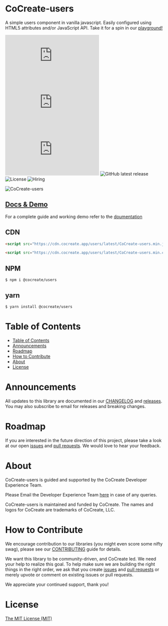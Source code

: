 # CoCreate-users

A simple users component in vanilla javascript. Easily configured using HTML5 attributes and/or JavaScript API. Take it for a spin in our [playground!](https://cocreate.app/docs/users)

![minified](https://img.badgesize.io/https://cdn.cocreate.app/users/latest/CoCreate-users.min.js?style=flat-square&label=minified&color=orange)
![gzip](https://img.badgesize.io/https://cdn.cocreate.app/users/latest/CoCreate-users.min.js?compression=gzip&style=flat-square&label=gzip&color=yellow)
![brotli](https://img.badgesize.io/https://cdn.cocreate.app/users/latest/CoCreate-users.min.js?compression=brotli&style=flat-square&label=brotli)
![GitHub latest release](https://img.shields.io/github/v/release/CoCreate-app/CoCreate-users?style=flat-square)
![License](https://img.shields.io/github/license/CoCreate-app/CoCreate-users?style=flat-square)
![Hiring](https://img.shields.io/static/v1?style=flat-square&label=&message=Hiring&color=blueviolet)

![CoCreate-users](https://cdn.cocreate.app/docs/CoCreate-users.gif)

## [Docs & Demo](https://cocreate.app/docs/users)

For a complete guide and working demo refer to the [doumentation](https://cocreate.app/docs/users)

## CDN

```html
<script src="https://cdn.cocreate.app/users/latest/CoCreate-users.min.js"></script>
```

```html
<script src="https://cdn.cocreate.app/users/latest/CoCreate-users.min.css"></script>
```

## NPM

```shell
$ npm i @cocreate/users
```

## yarn

```shell
$ yarn install @cocreate/users
```

# Table of Contents

- [Table of Contents](#table-of-contents)
- [Announcements](#announcements)
- [Roadmap](#roadmap)
- [How to Contribute](#how-to-contribute)
- [About](#about)
- [License](#license)

<a name="announcements"></a>

# Announcements

All updates to this library are documented in our [CHANGELOG](https://github.com/CoCreate-app/CoCreate-users/blob/master/CHANGELOG.md) and [releases](https://github.com/CoCreate-app/CoCreate-users/releases). You may also subscribe to email for releases and breaking changes.

<a name="roadmap"></a>

# Roadmap

If you are interested in the future direction of this project, please take a look at our open [issues](https://github.com/CoCreate-app/CoCreate-users/issues) and [pull requests](https://github.com/CoCreate-app/CoCreate-users/pulls). We would love to hear your feedback.

<a name="about"></a>

# About

CoCreate-users is guided and supported by the CoCreate Developer Experience Team.

Please Email the Developer Experience Team [here](mailto:develop@cocreate.app) in case of any queries.

CoCreate-users is maintained and funded by CoCreate. The names and logos for CoCreate are trademarks of CoCreate, LLC.

<a name="contribute"></a>

# How to Contribute

We encourage contribution to our libraries (you might even score some nifty swag), please see our [CONTRIBUTING](https://github.com/CoCreate-app/CoCreate-users/blob/master/CONTRIBUTING.md) guide for details.

We want this library to be community-driven, and CoCreate led. We need your help to realize this goal. To help make sure we are building the right things in the right order, we ask that you create [issues](https://github.com/CoCreate-app/CoCreate-users/issues) and [pull requests](https://github.com/CoCreate-app/CoCreate-users/pulls) or merely upvote or comment on existing issues or pull requests.

We appreciate your continued support, thank you!


<a name="license"></a>
# License

[The MIT License (MIT)](https://github.com/CoCreate-app/CoCreate-users/blob/master/LICENSE)
